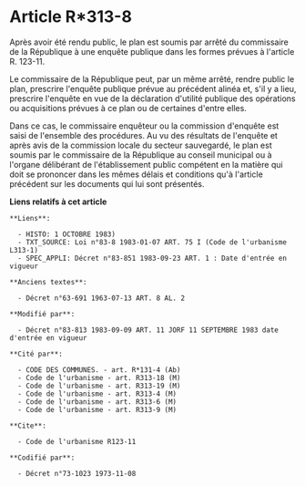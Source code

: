 # Article R*313-8

Après avoir été rendu public, le plan est soumis par arrêté du commissaire de la République à une enquête publique dans les
formes prévues à l'article R. 123-11.

Le commissaire de la République peut, par un même arrêté, rendre public le plan, prescrire l'enquête publique prévue au
précédent alinéa et, s'il y a lieu, prescrire l'enquête en vue de la déclaration d'utilité publique des opérations ou
acquisitions prévues à ce plan ou de certaines d'entre elles.

Dans ce cas, le commissaire enquêteur ou la commission d'enquête est saisi de l'ensemble des procédures. Au vu des résultats
de l'enquête et après avis de la commission locale du secteur sauvegardé, le plan est soumis par le commissaire de la
République au conseil municipal ou à l'organe délibérant de l'établissement public compétent en la matière qui doit se
prononcer dans les mêmes délais et conditions qu'à l'article précédent sur les documents qui lui sont présentés.

**Liens relatifs à cet article**

	**Liens**:

	  - HISTO: 1 OCTOBRE 1983)
	  - TXT_SOURCE: Loi n°83-8 1983-01-07 ART. 75 I (Code de l'urbanisme L313-1)
	  - SPEC_APPLI: Décret n°83-851 1983-09-23 ART. 1 : Date d'entrée en vigueur

	**Anciens textes**:

	  - Décret n°63-691 1963-07-13 ART. 8 AL. 2

	**Modifié par**:

	  - Décret n°83-813 1983-09-09 ART. 11 JORF 11 SEPTEMBRE 1983 date d'entrée en vigueur

	**Cité par**:

	  - CODE DES COMMUNES. - art. R*131-4 (Ab)
	  - Code de l'urbanisme - art. R313-18 (M)
	  - Code de l'urbanisme - art. R313-19 (M)
	  - Code de l'urbanisme - art. R313-4 (M)
	  - Code de l'urbanisme - art. R313-6 (M)
	  - Code de l'urbanisme - art. R313-9 (M)

	**Cite**:

	  - Code de l'urbanisme R123-11

	**Codifié par**:

	  - Décret n°73-1023 1973-11-08
